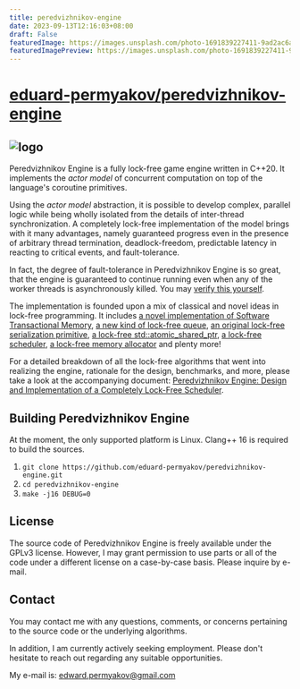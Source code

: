```yaml
---
title: peredvizhnikov-engine
date: 2023-09-13T12:16:03+08:00
draft: False
featuredImage: https://images.unsplash.com/photo-1691839227411-9ad2ac6a944a?ixid=M3w0NjAwMjJ8MHwxfHJhbmRvbXx8fHx8fHx8fDE2OTQ1Nzg0OTR8&ixlib=rb-4.0.3
featuredImagePreview: https://images.unsplash.com/photo-1691839227411-9ad2ac6a944a?ixid=M3w0NjAwMjJ8MHwxfHJhbmRvbXx8fHx8fHx8fDE2OTQ1Nzg0OTR8&ixlib=rb-4.0.3
---
```


# [eduard-permyakov/peredvizhnikov-engine](https://github.com/eduard-permyakov/peredvizhnikov-engine)

## ![logo](docs/images/peredvizhnikov-engine-logo.png) ##

Peredvizhnikov Engine is a fully lock-free game engine written in C++20. It implements the *actor model* of concurrent computation on top of the language's coroutine primitives.

Using the *actor model* abstraction, it is possible to develop complex, parallel logic while being wholly isolated from the details of inter-thread synchronization. A completely lock-free implementation of the model brings with it many advantages, namely guaranteed progress even in the presence of arbitrary thread termination, deadlock-freedom, predictable latency in reacting to critical events, and fault-tolerance.

In fact, the degree of fault-tolerance in Peredvizhnikov Engine is so great, that the engine is guaranteed to continue running even when any of the worker threads is asynchronously killed. You may [verify this yourself](test/test_fault_tolerance.cpp).

The implementation is founded upon a mix of classical and novel ideas in lock-free programming. It includes [a novel implementation of Software Transactional Memory](src/atomic_struct.cpp), [a new kind of lock-free queue](src/lockfree_sequenced_queue.cpp), [an original lock-free serialization primitive](src/atomic_work.cpp), [a lock-free std::atomic_shared_ptr](src/atomic_shared_ptr.cpp), [a lock-free scheduler](src/scheduler.cpp), [a lock-free memory allocator](src/alloc.cpp) and plenty more!

For a detailed breakdown of all the lock-free algorithms that went into realizing the engine, rationale for the design, benchmarks, and more, please take a look at the accompanying document: [Peredvizhnikov Engine: Design and Implementation of a Completely Lock-Free Scheduler](docs/lockfree.pdf).

## Building Peredvizhnikov Engine ##

At the moment, the only supported platform is Linux. Clang++ 16 is required to build the sources.

1. `git clone https://github.com/eduard-permyakov/peredvizhnikov-engine.git`
2. `cd peredvizhnikov-engine`
3. `make -j16 DEBUG=0`

## License ##

The source code of Peredvizhnikov Engine is freely available under the GPLv3 license. However, I may grant permission to use parts or all of the code under a different license on a case-by-case basis. Please inquire by e-mail.

## Contact ##

You may contact me with any questions, comments, or concerns pertaining to the source code or the underlying algorithms.

In addition, I am currently actively seeking employment. Please don't hesitate to reach out regarding any suitable opportunities.

My e-mail is: edward.permyakov@gmail.com
